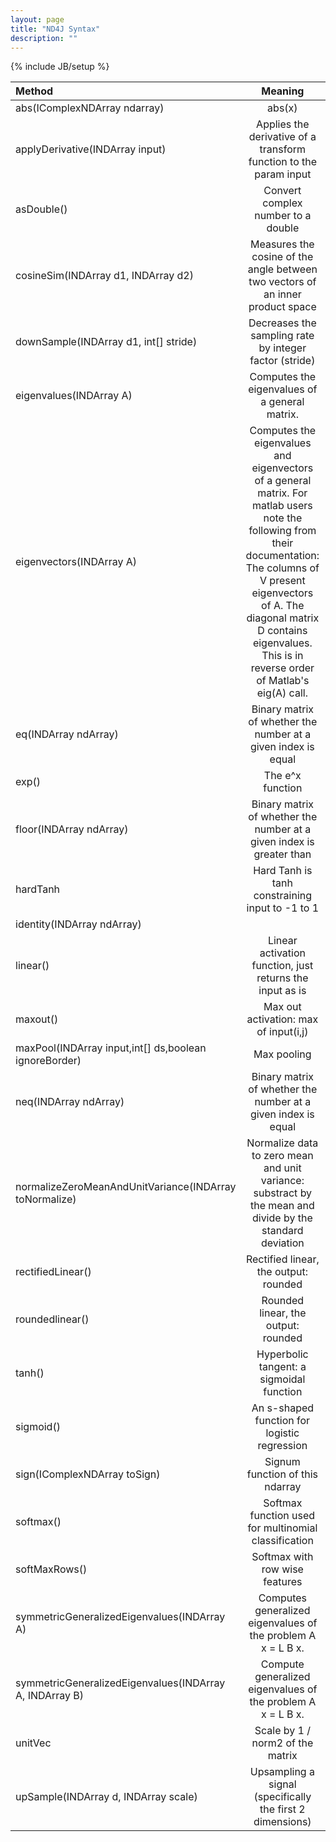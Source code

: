 ```yaml
---
layout: page
title: "ND4J Syntax"
description: ""
---
```

{% include JB/setup %}

|Method| Meaning| Type |
|:----------|:-------------:| ----:|
|abs(IComplexNDArray ndarray)| abs(x)|
|applyDerivative(INDArray input)|Applies the derivative of a transform function to the param input|Activation|
|asDouble()|Convert complex number to a double||
|cosineSim(INDArray d1, INDArray d2)|Measures the cosine of the angle between two vectors of an inner product space||
|downSample(INDArray d1, int[] stride)|Decreases the sampling rate by integer factor (stride)|Signal processing|
|eigenvalues(INDArray A)|Computes the eigenvalues of a general matrix.|
|eigenvectors(INDArray A)|Computes the eigenvalues and eigenvectors of a general matrix. For matlab users note the following from their documentation: The columns of V present eigenvectors of A. The diagonal matrix D contains eigenvalues. This is in reverse order of Matlab's eig(A) call.|
|eq(INDArray ndArray)|Binary matrix of whether the number at a given index is equal||
|exp()|The e^x function|Activation|
|floor(INDArray ndArray)|Binary matrix of whether the number at a given index is greater than||
|hardTanh|Hard Tanh is tanh constraining input to -1 to 1|Activation|
|identity(INDArray ndArray)||Transform|
|linear()|Linear activation function, just returns the input as is|Activation|
|maxout()|Max out activation: max of input(i,j)|Activation|
|maxPool(INDArray input,int[] ds,boolean ignoreBorder)|Max pooling|Transform|
|neq(INDArray ndArray)|Binary matrix of whether the number at a given index is equal||
|normalizeZeroMeanAndUnitVariance(INDArray toNormalize)|Normalize data to zero mean and unit variance: substract by the mean and divide by the standard deviation||
|rectifiedLinear()|Rectified linear, the output: rounded|Activation|
|roundedlinear()|Rounded linear, the output: rounded|Activation|
|tanh()|Hyperbolic tangent: a sigmoidal function|Activation|
|sigmoid()|An s-shaped function for logistic regression|Activation|
|sign(IComplexNDArray toSign)|Signum function of this ndarray||
|softmax()|Softmax function used for multinomial classification|Activation|
|softMaxRows()|Softmax with row wise features|Activation|
|symmetricGeneralizedEigenvalues(INDArray A)|Computes generalized eigenvalues of the problem A x = L B x.|
|symmetricGeneralizedEigenvalues(INDArray A, INDArray B)|Compute generalized eigenvalues of the problem A x = L B x.|
|unitVec|Scale by 1 / norm2 of the matrix||
|upSample(INDArray d, INDArray scale)|Upsampling a signal (specifically the first 2 dimensions)|Signal processing|

